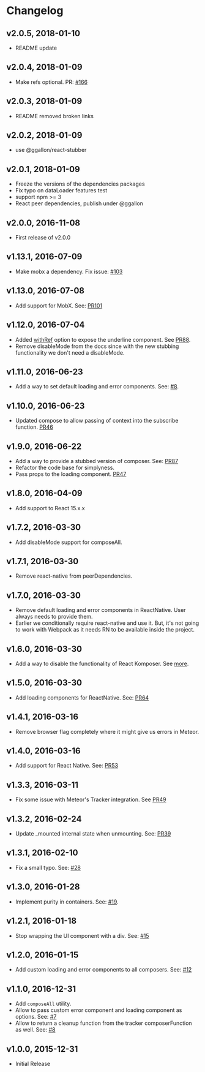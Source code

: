 # Changelog

## v2.0.5, 2018-01-10
* README update

## v2.0.4, 2018-01-09
* Make refs optional. PR: [#166](https://github.com/arunoda/react-komposer/pull/166)

## v2.0.3, 2018-01-09
* README removed broken links

## v2.0.2, 2018-01-09
* use @ggallon/react-stubber

## v2.0.1, 2018-01-09
* Freeze the versions of the dependencies packages
* Fix typo on dataLoader features test
* support npm >= 3
* React peer dependencies, publish under @ggallon

## v2.0.0, 2016-11-08
* First release of v2.0.0

## v1.13.1, 2016-07-09
* Make mobx a dependency. Fix issue: [#103](https://github.com/kadirahq/react-komposer/issues/103)

## v1.13.0, 2016-07-08
* Add support for MobX. See: [PR101](https://github.com/kadirahq/react-komposer/pull/101)

## v1.12.0, 2016-07-04
* Added [withRef](https://github.com/kadirahq/react-komposer#ref-to-base-component) option to expose the underline component. See [PR88](https://github.com/kadirahq/react-komposer/pull/88).
* Remove disableMode from the docs since with the new stubbing functionality we don't need a disableMode.

## v1.11.0, 2016-06-23
* Add a way to set default loading and error components. See: [#8](https://github.com/kadirahq/react-komposer/issues/8).

## v1.10.0, 2016-06-23
* Updated compose to allow passing of context into the subscribe function. [PR46](https://github.com/kadirahq/react-komposer/pull/46)

## v1.9.0, 2016-06-22
* Add a way to provide a stubbed version of composer. See: [PR87](https://github.com/kadirahq/react-komposer/pull/87)
* Refactor the code base for simplyness.
* Pass props to the loading component. [PR47](https://github.com/kadirahq/react-komposer/pull/47)

## v1.8.0, 2016-04-09
* Add support to React 15.x.x

## v1.7.2, 2016-03-30
* Add disableMode support for composeAll.

## v1.7.1, 2016-03-30
* Remove react-native from peerDependencies.

## v1.7.0, 2016-03-30
* Remove default loading and error components in ReactNative. User always needs to provide them. 
* Earlier we conditionally require react-native and use it. But, it's not going to work with Webpack as it needs RN to be available inside the project.

## v1.6.0, 2016-03-30
* Add a way to disable the functionality of React Komposer. See [more](https://github.com/kadirahq/react-komposer#disable-functionality).

## v1.5.0, 2016-03-30
* Add loading components for ReactNative. See: [PR64](https://github.com/kadirahq/react-komposer/pull/64)

## v1.4.1, 2016-03-16
* Remove browser flag completely where it might give us errors in Meteor.

## v1.4.0, 2016-03-16
* Add support for React Native. See: [PR53](https://github.com/kadirahq/react-komposer/pull/53)

## v1.3.3, 2016-03-11
* Fix some issue with Meteor's Tracker integration. See [PR49](https://github.com/kadirahq/react-komposer/pull/49)

## v1.3.2, 2016-02-24
* Update _mounted internal state when unmounting. See: [PR39](https://github.com/kadirahq/react-komposer/pull/39)

## v1.3.1, 2016-02-10
* Fix a small typo. See: [#28](https://github.com/kadirahq/react-komposer/pull/28)

## v1.3.0, 2016-01-28
* Implement purity in containers. See: [#19](https://github.com/kadirahq/react-komposer/issues/19).

## v1.2.1, 2016-01-18
* Stop wrapping the UI component with a div. See: [#15](https://github.com/kadirahq/react-komposer/issues/15)

## v1.2.0, 2016-01-15
* Add custom loading and error components to all composers. See: [#12](https://github.com/kadirahq/react-komposer/pull/12)

## v1.1.0, 2016-12-31
* Add `composeAll` utility.
* Allow to pass custom error component and loading component as options. See: [#7](https://github.com/kadirahq/react-komposer/issues/7)
* Allow to return a cleanup function from the tracker composerFunction as well. See: [#8](https://github.com/kadirahq/react-komposer/issues/8)

## v1.0.0, 2015-12-31
* Initial Release
